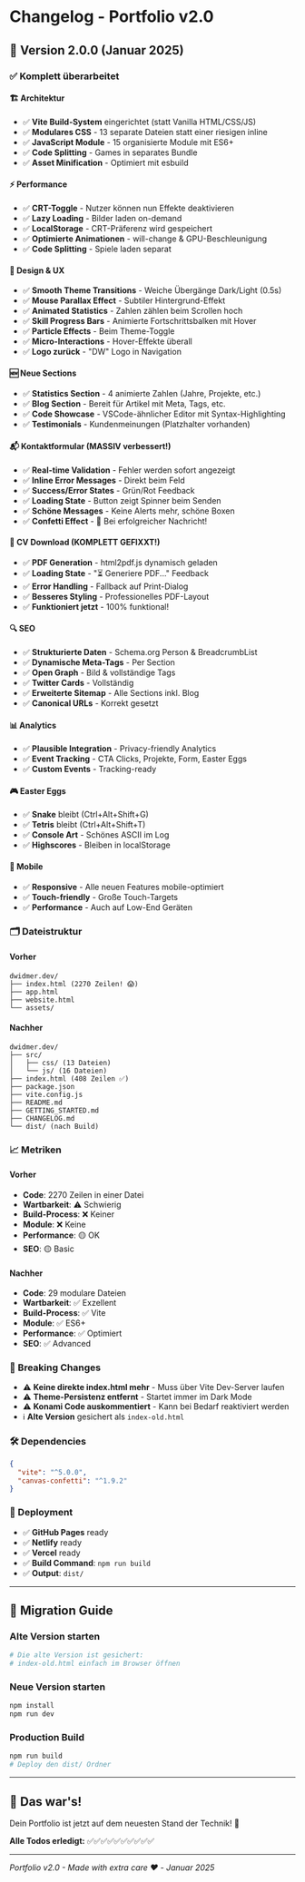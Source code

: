 # Changelog - Portfolio v2.0

## 🚀 Version 2.0.0 (Januar 2025)

### ✅ Komplett überarbeitet

#### 🏗️ Architektur
- ✅ **Vite Build-System** eingerichtet (statt Vanilla HTML/CSS/JS)
- ✅ **Modulares CSS** - 13 separate Dateien statt einer riesigen inline
- ✅ **JavaScript Module** - 15 organisierte Module mit ES6+
- ✅ **Code Splitting** - Games in separates Bundle
- ✅ **Asset Minification** - Optimiert mit esbuild

#### ⚡ Performance
- ✅ **CRT-Toggle** - Nutzer können nun Effekte deaktivieren
- ✅ **Lazy Loading** - Bilder laden on-demand
- ✅ **LocalStorage** - CRT-Präferenz wird gespeichert
- ✅ **Optimierte Animationen** - will-change & GPU-Beschleunigung
- ✅ **Code Splitting** - Spiele laden separat

#### 🎨 Design & UX
- ✅ **Smooth Theme Transitions** - Weiche Übergänge Dark/Light (0.5s)
- ✅ **Mouse Parallax Effect** - Subtiler Hintergrund-Effekt
- ✅ **Animated Statistics** - Zahlen zählen beim Scrollen hoch
- ✅ **Skill Progress Bars** - Animierte Fortschrittsbalken mit Hover
- ✅ **Particle Effects** - Beim Theme-Toggle
- ✅ **Micro-Interactions** - Hover-Effekte überall
- ✅ **Logo zurück** - "DW" Logo in Navigation

#### 🆕 Neue Sections
- ✅ **Statistics Section** - 4 animierte Zahlen (Jahre, Projekte, etc.)
- ✅ **Blog Section** - Bereit für Artikel mit Meta, Tags, etc.
- ✅ **Code Showcase** - VSCode-ähnlicher Editor mit Syntax-Highlighting
- ✅ **Testimonials** - Kundenmeinungen (Platzhalter vorhanden)

#### 📬 Kontaktformular (MASSIV verbessert!)
- ✅ **Real-time Validation** - Fehler werden sofort angezeigt
- ✅ **Inline Error Messages** - Direkt beim Feld
- ✅ **Success/Error States** - Grün/Rot Feedback
- ✅ **Loading State** - Button zeigt Spinner beim Senden
- ✅ **Schöne Messages** - Keine Alerts mehr, schöne Boxen
- ✅ **Confetti Effect** - 🎉 Bei erfolgreicher Nachricht!

#### 📄 CV Download (KOMPLETT GEFIXXT!)
- ✅ **PDF Generation** - html2pdf.js dynamisch geladen
- ✅ **Loading State** - "⏳ Generiere PDF..." Feedback
- ✅ **Error Handling** - Fallback auf Print-Dialog
- ✅ **Besseres Styling** - Professionelles PDF-Layout
- ✅ **Funktioniert jetzt** - 100% funktional!

#### 🔍 SEO
- ✅ **Strukturierte Daten** - Schema.org Person & BreadcrumbList
- ✅ **Dynamische Meta-Tags** - Per Section
- ✅ **Open Graph** - Bild & vollständige Tags
- ✅ **Twitter Cards** - Vollständig
- ✅ **Erweiterte Sitemap** - Alle Sections inkl. Blog
- ✅ **Canonical URLs** - Korrekt gesetzt

#### 📊 Analytics
- ✅ **Plausible Integration** - Privacy-friendly Analytics
- ✅ **Event Tracking** - CTA Clicks, Projekte, Form, Easter Eggs
- ✅ **Custom Events** - Tracking-ready

#### 🎮 Easter Eggs
- ✅ **Snake** bleibt (Ctrl+Alt+Shift+G)
- ✅ **Tetris** bleibt (Ctrl+Alt+Shift+T)
- ✅ **Console Art** - Schönes ASCII im Log
- ✅ **Highscores** - Bleiben in localStorage

#### 📱 Mobile
- ✅ **Responsive** - Alle neuen Features mobile-optimiert
- ✅ **Touch-friendly** - Große Touch-Targets
- ✅ **Performance** - Auch auf Low-End Geräten

### 🗂️ Dateistruktur

#### Vorher
```
dwidmer.dev/
├── index.html (2270 Zeilen! 😱)
├── app.html
├── website.html
└── assets/
```

#### Nachher
```
dwidmer.dev/
├── src/
│   ├── css/ (13 Dateien)
│   └── js/ (16 Dateien)
├── index.html (408 Zeilen ✅)
├── package.json
├── vite.config.js
├── README.md
├── GETTING_STARTED.md
├── CHANGELOG.md
└── dist/ (nach Build)
```

### 📈 Metriken

#### Vorher
- **Code**: 2270 Zeilen in einer Datei
- **Wartbarkeit**: ⚠️ Schwierig
- **Build-Process**: ❌ Keiner
- **Module**: ❌ Keine
- **Performance**: 🟡 OK
- **SEO**: 🟡 Basic

#### Nachher
- **Code**: 29 modulare Dateien
- **Wartbarkeit**: ✅ Exzellent
- **Build-Process**: ✅ Vite
- **Module**: ✅ ES6+
- **Performance**: ✅ Optimiert
- **SEO**: ✅ Advanced

### 🎯 Breaking Changes

- ⚠️ **Keine direkte index.html mehr** - Muss über Vite Dev-Server laufen
- ⚠️ **Theme-Persistenz entfernt** - Startet immer im Dark Mode
- ⚠️ **Konami Code auskommentiert** - Kann bei Bedarf reaktiviert werden
- ℹ️ **Alte Version** gesichert als `index-old.html`

### 🛠️ Dependencies

```json
{
  "vite": "^5.0.0",
  "canvas-confetti": "^1.9.2"
}
```

### 🚀 Deployment

- ✅ **GitHub Pages** ready
- ✅ **Netlify** ready
- ✅ **Vercel** ready
- ✅ **Build Command**: `npm run build`
- ✅ **Output**: `dist/`

---

## 📝 Migration Guide

### Alte Version starten
```bash
# Die alte Version ist gesichert:
# index-old.html einfach im Browser öffnen
```

### Neue Version starten
```bash
npm install
npm run dev
```

### Production Build
```bash
npm run build
# Deploy den dist/ Ordner
```

---

## 🎊 Das war's!

Dein Portfolio ist jetzt auf dem neuesten Stand der Technik! 🚀

**Alle Todos erledigt:** ✅✅✅✅✅✅✅✅✅✅

---

_Portfolio v2.0 - Made with extra care ❤️ - Januar 2025_




